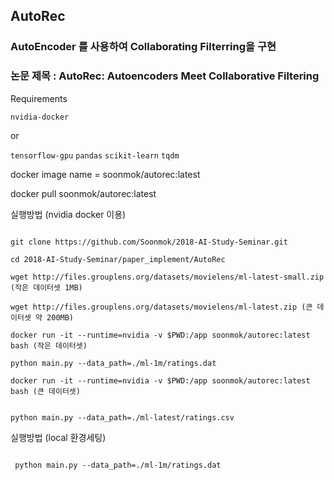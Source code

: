 ## AutoRec

### AutoEncoder 를 사용하여 Collaborating Filterring을 구현

### 논문 제목 : AutoRec: Autoencoders Meet Collaborative Filtering

Requirements 

`nvidia-docker`

or 

`tensorflow-gpu`
`pandas`
`scikit-learn`
`tqdm`

docker image name = soonmok/autorec:latest

docker pull soonmok/autorec:latest


실행방법 (nvidia docker 이용)

```docker pull soonmok/autorec:latest

git clone https://github.com/Soonmok/2018-AI-Study-Seminar.git

cd 2018-AI-Study-Seminar/paper_implement/AutoRec

wget http://files.grouplens.org/datasets/movielens/ml-latest-small.zip (작은 데이터셋 1MB)

wget http://files.grouplens.org/datasets/movielens/ml-latest.zip (큰 데이터셋 약 200MB)

docker run -it --runtime=nvidia -v $PWD:/app soonmok/autorec:latest bash (작은 데이터셋)

python main.py --data_path=./ml-1m/ratings.dat

docker run -it --runtime=nvidia -v $PWD:/app soonmok/autorec:latest bash (큰 데이터셋)


python main.py --data_path=./ml-latest/ratings.csv
```


실행방법 (local 환경세팅)

```pip install requirements.txt

 python main.py --data_path=./ml-1m/ratings.dat
